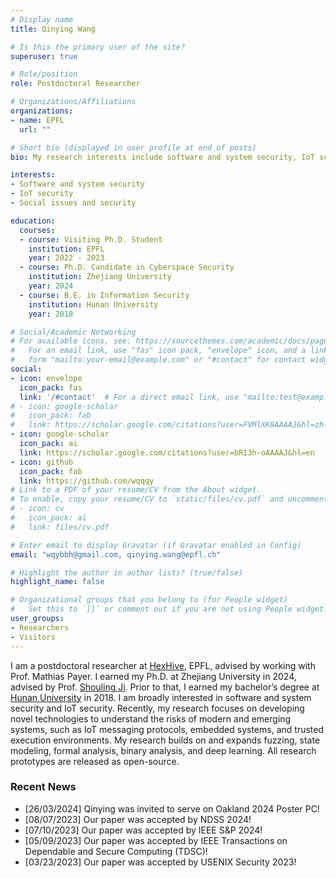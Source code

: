 ```yaml
---
# Display name
title: Qinying Wang

# Is this the primary user of the site?
superuser: true

# Role/position
role: Postdoctoral Researcher

# Organizations/Affiliations
organizations:
- name: EPFL
  url: ""

# Short bio (displayed in user profile at end of posts)
bio: My research interests include software and system security, IoT security, and AI for security.

interests:
- Software and system security
- IoT security
- Social issues and security

education:
  courses:
  - course: Visiting Ph.D. Student
    institution: EPFL
    year: 2022 - 2023
  - course: Ph.D. Candidate in Cyberspace Security
    institution: Zhejiang University 
    year: 2024
  - course: B.E. in Information Security
    institution: Hunan University
    year: 2018

# Social/Academic Networking
# For available icons, see: https://sourcethemes.com/academic/docs/page-builder/#icons
#   For an email link, use "fas" icon pack, "envelope" icon, and a link in the
#   form "mailto:your-email@example.com" or "#contact" for contact widget.
social:
- icon: envelope
  icon_pack: fas
  link: '/#contact'  # For a direct email link, use "mailto:test@example.org".
# - icon: google-scholar
#   icon_pack: fab
#   link: https://scholar.google.com/citations?user=FVMlXK8AAAAJ&hl=zh-CN
- icon: google-scholar
  icon_pack: ai
  link: https://scholar.google.com/citations?user=bRI3h-oAAAAJ&hl=en
- icon: github
  icon_pack: fab
  link: https://github.com/wqqqy
# Link to a PDF of your resume/CV from the About widget.
# To enable, copy your resume/CV to `static/files/cv.pdf` and uncomment the lines below.
# - icon: cv
#   icon_pack: ai
#   link: files/cv.pdf

# Enter email to display Gravatar (if Gravatar enabled in Config)
email: "wqybbh@gmail.com, qinying.wang@epfl.ch"

# Highlight the author in author lists? (true/false)
highlight_name: false

# Organizational groups that you belong to (for People widget)
#   Set this to `[]` or comment out if you are not using People widget.
user_groups:
- Researchers
- Visitors
---
```


I am a postdoctoral researcher at [HexHive](http://hexhive.epfl.ch/), EPFL, advised by working with Prof. Mathias Payer. I earned my Ph.D. at Zhejiang University in 2024, advised by Prof. [Shouling Ji](http://nesa.zju.edu.cn/webpage/crew/jsl.html). Prior to that, I earned my bachelor’s degree at [Hunan University](http://www-en.hnu.edu.cn/) in 2018. I am broadly interested in software and system security and IoT security. Recently, my research focuses on developing novel technologies to understand the risks of modern and emerging systems, such as IoT messaging protocols, embedded systems, and trusted execution environments. My research builds on and expands fuzzing, state modeling, formal analysis, binary analysis, and deep learning. All research prototypes are released as open-source.


### Recent News
* [26/03/2024] Qinying was invited to serve on Oakland 2024 Poster PC!
* [08/07/2023] Our paper was accepted by NDSS 2024!
* [07/10/2023] Our paper was accepted by IEEE S&P 2024!
* [05/09/2023] Our paper was accepted by IEEE Transactions on Dependable and Secure Computing (TDSC)!
* [03/23/2023] Our paper was accepted by USENIX Security 2023!
<!-- * [03/17/2023] Qinying was invited to serve on Oakland 2023 Poster PC! -->
<!-- * [10/11/2022] Our paper was accepted by USENIX Security 2023!
* [04/11/2022] Our paper was accepted by ISSTA 2022!
* [05/25/2021] Our paper was accepted by USENIX Security 2021! -->


